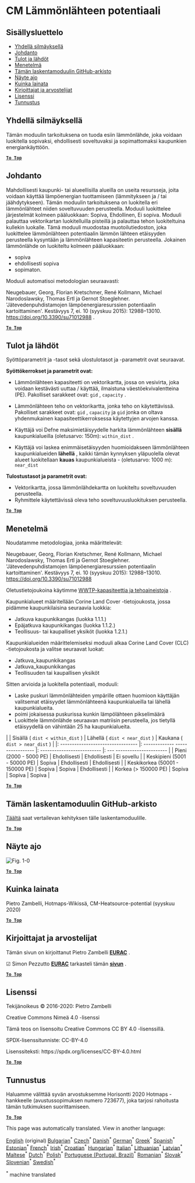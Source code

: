 <h1><a class="anchor" id="cm-heat-source-potential" href="#cm-heat-source-potential"><i class="fa fa-link"></i></a>CM Lämmönlähteen potentiaali</h1><h2><a class="anchor" id="table-of-contents" href="#table-of-contents"><i class="fa fa-link"></i></a> Sisällysluettelo</h2><ul><li> <a href="#in-a-glance">Yhdellä silmäyksellä</a></li><li> <a href="#introduction">Johdanto</a></li><li> <a href="#inputs-and-outputs">Tulot ja lähdöt</a></li><li> <a href="#method">Menetelmä</a></li><li> <a href="#github-repository-of-this-calculation-module">Tämän laskentamoduulin GitHub-arkisto</a></li><li> <a href="#sample-run">Näyte ajo</a></li><li> <a href="#how-to-cite">Kuinka lainata</a></li><li> <a href="#authors-and-reviewers">Kirjoittajat ja arvostelijat</a></li><li> <a href="#license">Lisenssi</a></li><li> <a href="#acknowledgement">Tunnustus</a></li></ul><h2><a class="anchor" id="in-a-glance" href="#in-a-glance"><i class="fa fa-link"></i></a> Yhdellä silmäyksellä</h2><p> Tämän moduulin tarkoituksena on tuoda esiin lämmönlähde, joka voidaan luokitella sopivaksi, ehdollisesti soveltuvaksi ja sopimattomaksi kaupunkien energiankäyttöön.</p><p> <a href="#table-of-contents"><strong><code>To Top</code></strong></a></p><h2><a class="anchor" id="introduction" href="#introduction"><i class="fa fa-link"></i></a> Johdanto</h2><p> Mahdollisesti kaupunki- tai alueellisilla alueilla on useita resursseja, joita voidaan käyttää lämpöenergian tuottamiseen (lämmitykseen ja / tai jäähdytykseen). Tämän moduulin tarkoituksena on luokitella eri lämmönlähteet niiden soveltuvuuden perusteella. Moduuli luokittelee järjestelmät kolmeen pääluokkaan: Sopiva, Ehdollinen, Ei sopiva. Moduuli palauttaa vektorikartan luokitelluilla pisteillä ja palauttaa tehon luokiteltuina kullekin luokalle. Tämä moduuli muodostaa muotoilutiedoston, joka luokittelee lämmönlähteen potentiaalin lämmön lähteen etäisyyden perusteella kysyntään ja lämmönlähteen kapasiteetin perusteella. Jokainen lämmönlähde on luokiteltu kolmeen pääluokkaan:</p><ul><li> sopiva</li><li> ehdollisesti sopiva</li><li> sopimaton.</li></ul><p> Moduuli automatisoi metodologian seuraavasti:</p><p> Neugebauer, Georg, Florian Kretschmer, René Kollmann, Michael Narodoslawsky, Thomas Ertl ja Gernot Stoeglehner. &#39;Jätevedenpuhdistamojen lämpöenergiaresurssien potentiaalin kartoittaminen&#39;. Kestävyys 7, ei. 10 (syyskuu 2015): 12988–13010. <a href="https://doi.org/10.3390/su71012988">https://doi.org/10.3390/su71012988</a> .</p><p> <a href="#table-of-contents"><strong><code>To Top</code></strong></a></p><h2><a class="anchor" id="inputs-and-outputs" href="#inputs-and-outputs"><i class="fa fa-link"></i></a> Tulot ja lähdöt</h2><p> Syöttöparametrit ja -tasot sekä ulostulotasot ja -parametrit ovat seuraavat.</p><p> <strong>Syöttökerrokset ja parametrit ovat:</strong></p><ul><li><p> Lämmönlähteen kapasiteetti on vektorikartta, jossa on vesivirta, joka voidaan kestävästi uuttaa / käyttää, ilmaistuna väestöekvivalentteina (PE). Pakolliset sarakkeet ovat: <code>gid</code> , <code>capacity</code> .</p></li><li><p> Lämmönlähteen teho on vektorikartta, jonka teho on käytettävissä. Pakolliset sarakkeet ovat: <code>gid</code> , <code>capacity</code> ja <code>gid</code> jonka on oltava yhdenmukainen kapasiteettikerroksessa käytettyjen arvojen kanssa.</p></li><li><p> Käyttäjä voi Defne maksimietäisyydelle harkita lämmönlähteen <strong>sisällä</strong> kaupunkialueilla (oletusarvo: 150m): <code>within_dist</code> .</p></li><li><p> Käyttäjä voi laskea enimmäisetäisyyden huomioidakseen lämmönlähteen kaupunkialueiden <strong>lähellä</strong> , kaikki tämän kynnyksen yläpuolella olevat alueet luokitellaan <strong>kauas</strong> kaupunkialueista - (oletusarvo: 1000 m): <code>near_dist</code></p></li></ul><p> <strong>Tulostustasot ja parametrit ovat:</strong></p><ul><li> Vektorikartta, jossa lämmönlähdekartta on luokiteltu soveltuvuuden perusteella.</li><li> Ryhmittele käytettävissä oleva teho soveltuvuusluokituksen perusteella.</li></ul><p> <a href="#table-of-contents"><strong><code>To Top</code></strong></a></p><h2><a class="anchor" id="method" href="#method"><i class="fa fa-link"></i></a> Menetelmä</h2><p> Noudatamme metodologiaa, jonka määrittelevät:</p><p> Neugebauer, Georg, Florian Kretschmer, René Kollmann, Michael Narodoslawsky, Thomas Ertl ja Gernot Stoeglehner. &#39;Jätevedenpuhdistamojen lämpöenergiaresurssien potentiaalin kartoittaminen&#39;. Kestävyys 7, ei. 10 (syyskuu 2015): 12988–13010. <a href="https://doi.org/10.3390/su71012988.">https://doi.org/10.3390/su71012988</a></p><p> Oletustietojoukoina käytimme <a href="https://gitlab.com/hotmaps/potential/WWTP/">WWTP-kapasiteettia ja tehoaineistoja</a> .</p><p> Kaupunkialueet määritellään Corine Land Cover -tietojoukosta, jossa pidämme kaupunkilaisina seuraavia luokkia:</p><ul><li> Jatkuva kaupunkikangas (luokka 1.1.1.)</li><li> Epäjatkuva kaupunkikangas (luokka 1.1.2.)</li><li> Teollisuus- tai kaupalliset yksiköt (luokka 1.2.1.)</li></ul><p> Kaupunkialueiden määrittelemiseksi moduuli alkaa Corine Land Cover (CLC) -tietojoukosta ja valitse seuraavat luokat:</p><ul><li> Jatkuva_kaupunkikangas</li><li> Jatkuva_kaupunkikangas</li><li> Teollisuuden tai kaupallisen yksiköt</li></ul><p> Sitten arvioida ja luokitella potentiaali, moduuli:</p><ul><li> Laske puskuri lämmönlähteiden ympärille ottaen huomioon käyttäjän valitsemat etäisyydet lämmönlähteenä kaupunkialueilla tai lähellä kaupunkialueita.</li><li> poimi jokaisessa puskurissa kunkin lämpölähteen pikselimäärä</li><li> Luokittele lämmönlähde seuraavan matriisin perusteella, jos tietyllä etäisyydellä on vähintään 25 ha kaupunkialueita.</li></ul><p> | | Sisällä ( <code>dist &lt; within_dist</code> ) | Lähellä ( <code>dist &lt; near_dist</code> ) | Kaukana ( <code>dist &gt; near_dist</code> ) | |: --------------------------------- |: ------------- ----------------- |: -------------------------- |: --- ---------------------- | | Pieni (2000 - 5000 PE) | Ehdollisesti | Ehdollisesti | Ei sovellu | | Keskipieni (5001 - 50000 PE) | Sopiva | Ehdollisesti | Ehdollisesti | | Keskikorkea (50001 - 150000 PE) | Sopiva | Sopiva | Ehdollisesti | | Korkea (&gt; 150000 PE) | Sopiva | Sopiva | Sopiva |</p><p> <a href="#table-of-contents"><strong><code>To Top</code></strong></a></p><h2><a class="anchor" id="github-repository-of-this-calculation-module" href="#github-repository-of-this-calculation-module"><i class="fa fa-link"></i></a> Tämän laskentamoduulin GitHub-arkisto</h2><p> <a href="https://github.com/HotMaps/heatsource_potential/tree/develop">Täältä</a> saat vertailevan kehityksen tälle laskentamoduulille.</p><p> <a href="#table-of-contents"><strong><code>To Top</code></strong></a></p><h2><a class="anchor" id="sample-run" href="#sample-run"><i class="fa fa-link"></i></a> Näyte ajo</h2><img alt="Fig. 1-0" src="https://wiki.hotmaps.hevs.ch/en/CM-Heatsource-potential/cm-heat.png" title="Suorita Heatsource CM"/><p> <a href="#table-of-contents"><strong><code>To Top</code></strong></a></p><h2><a class="anchor" id="how-to-cite" href="#how-to-cite"><i class="fa fa-link"></i></a> Kuinka lainata</h2><p> Pietro Zambelli, Hotmaps-Wikissä, CM-Heatsource-potential (syyskuu 2020)</p><p> <a href="#table-of-contents"><strong><code>To Top</code></strong></a></p><h2><a class="anchor" id="authors-and-reviewers" href="#authors-and-reviewers"><i class="fa fa-link"></i></a> Kirjoittajat ja arvostelijat</h2><p> Tämän sivun on kirjoittanut Pietro Zambelli <strong><a href="http://www.eurac.edu">EURAC</a></strong> .</p><p> ☑ Simon Pezzutto <strong><a href="http://www.eurac.edu">EURAC</a></strong> tarkasteli tämän <strong><a href="http://www.eurac.edu">sivun</a></strong> .</p><p> <a href="#table-of-contents"><strong><code>To Top</code></strong></a></p><h2><a class="anchor" id="license" href="#license"><i class="fa fa-link"></i></a> Lisenssi</h2><p> Tekijänoikeus © 2016-2020: Pietro Zambelli</p><p> Creative Commons Nimeä 4.0 -lisenssi</p><p> Tämä teos on lisensoitu Creative Commons CC BY 4.0 -lisenssillä.</p><p> SPDX-lisenssitunniste: CC-BY-4.0</p><p> Lisenssiteksti: https://spdx.org/licenses/CC-BY-4.0.html</p><p> <a href="#table-of-contents"><strong><code>To Top</code></strong></a></p><h2><a class="anchor" id="acknowledgement" href="#acknowledgement"><i class="fa fa-link"></i></a> Tunnustus</h2><p> Haluamme välittää syvän arvostuksemme Horisontti 2020 Hotmaps -hankkeelle (avustussopimuksen numero 723677), joka tarjosi rahoitusta tämän tutkimuksen suorittamiseen.</p><p> <a href="#table-of-contents"><strong><code>To Top</code></strong></a></p>
<!--- THIS IS A SUPER UNIQUE IDENTIFIER -->

This page was automatically translated. View in another language:

[English](../en/CM-Heat-source-potential) (original) [Bulgarian](../bg/CM-Heat-source-potential)<sup>\*</sup> [Czech](../cs/CM-Heat-source-potential)<sup>\*</sup> [Danish](../da/CM-Heat-source-potential)<sup>\*</sup> [German](../de/CM-Heat-source-potential)<sup>\*</sup> [Greek](../el/CM-Heat-source-potential)<sup>\*</sup> [Spanish](../es/CM-Heat-source-potential)<sup>\*</sup> [Estonian](../et/CM-Heat-source-potential)<sup>\*</sup>  [French](../fr/CM-Heat-source-potential)<sup>\*</sup> [Irish](../ga/CM-Heat-source-potential)<sup>\*</sup> [Croatian](../hr/CM-Heat-source-potential)<sup>\*</sup> [Hungarian](../hu/CM-Heat-source-potential)<sup>\*</sup> [Italian](../it/CM-Heat-source-potential)<sup>\*</sup> [Lithuanian](../lt/CM-Heat-source-potential)<sup>\*</sup> [Latvian](../lv/CM-Heat-source-potential)<sup>\*</sup> [Maltese](../mt/CM-Heat-source-potential)<sup>\*</sup> [Dutch](../nl/CM-Heat-source-potential)<sup>\*</sup> [Polish](../pl/CM-Heat-source-potential)<sup>\*</sup> [Portuguese (Portugal, Brazil)](../pt/CM-Heat-source-potential)<sup>\*</sup> [Romanian](../ro/CM-Heat-source-potential)<sup>\*</sup> [Slovak](../sk/CM-Heat-source-potential)<sup>\*</sup> [Slovenian](../sl/CM-Heat-source-potential)<sup>\*</sup> [Swedish](../sv/CM-Heat-source-potential)<sup>\*</sup> 

<sup>\*</sup> machine translated

